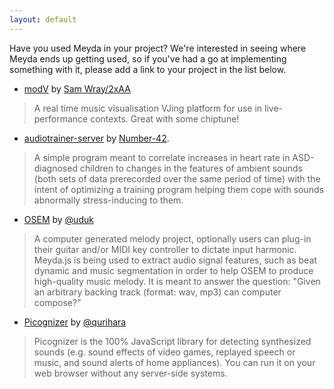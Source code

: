 ```yaml
---
layout: default
---
```


Have you used Meyda in your project? We're interested in seeing where Meyda ends up getting used, so if you've had a go at implementing something with it, please add a link to your project in the list below.

* [modV](https://github.com/2xAA/modV) by [Sam Wray/2xAA](https://twitter.com/_2xAA)

> A real time music visualisation VJing platform for use in live-performance contexts. Great with some chiptune!

* [audiotrainer-server](https://github.com/Number-42/audiotrainer-server) by [Number-42](https://github.com/Number-42).

> A simple program meant to correlate increases in heart rate in ASD-diagnosed children to changes in the features of ambient sounds (both sets of data prerecorded over the same period of time) with the intent of optimizing a training program helping them cope with sounds abnormally stress-inducing to them.

* [OSEM](https://uduk.org/osem/) by [@uduk](https://github.com/uduk)

> A computer generated melody project, optionally users can plug-in their guitar and/or MIDI key controller to dictate input harmonic. Meyda.js is being used to extract audio signal features, such as beat dynamic and music segmentation in order to help OSEM to produce high-quality music melody. It is meant to answer  the question:  "Given an arbitrary backing track (format: wav, mp3) can computer compose?"

* [Picognizer](https://github.com/qurihara/picognizer) by [@qurihara](https://github.com/qurihara)

> Picognizer is the 100% JavaScript library for detecting synthesized sounds (e.g. sound effects of video games, replayed speech or music, and sound alerts of home appliances). You can run it on your web browser without any server-side systems.
